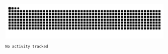 ![Snake Animation](https://raw.githubusercontent.com/swisd/swisd/main/github-contribution-grid-snake-dark.svg?palette=github-dark)
<!-- ![Snake Animation](https://raw.githubusercontent.com/swisd/swisd/main/github-contribution-grid-snake.svg) -->

<p></p>

<!--START_SECTION:waka-->

```txt
No activity tracked
```

<!--END_SECTION:waka-->
